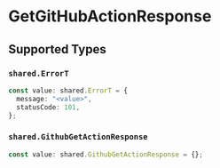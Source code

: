 # GetGitHubActionResponse


## Supported Types

### `shared.ErrorT`

```typescript
const value: shared.ErrorT = {
  message: "<value>",
  statusCode: 101,
};
```

### `shared.GithubGetActionResponse`

```typescript
const value: shared.GithubGetActionResponse = {};
```

